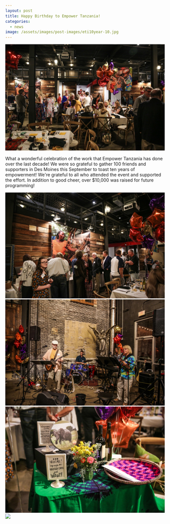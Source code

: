 ```yaml
---
layout: post
title: Happy Birthday to Empower Tanzania!
categories:
  - news
image: /assets/images/post-images/eti10year-10.jpg
---
```


![](/uploads/eti10year-24.jpg)

What a wonderful celebration of the work that Empower Tanzania has done over the last decade! We were so grateful to gather 100 friends and supporters in Des Moines this September to toast ten years of empowerment! We're grateful to all who attended the event and supported the effort. In addition to good cheer, over $10,000 was raised for future programming!

![](/uploads/eti10year-2.jpg)![](/uploads/eti10year-19.jpg)![](/uploads/eti10year-21.jpg)![](/uploads/befunky-collage.jpg)